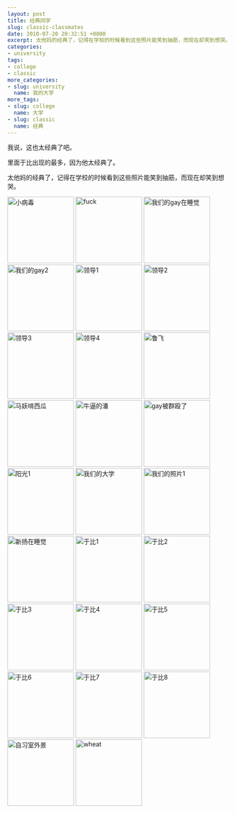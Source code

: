 ```yaml
---
layout: post
title: 经典同学
slug: classic-classmates
date: 2010-07-20 20:32:51 +0800
excerpt: 太他妈的经典了，记得在学校的时候看到这些照片能笑到抽筋，而现在却笑到想哭。
categories:
- university
tags:
- college
- classic
more_categories:
- slug: university
  name: 我的大学
more_tags:
- slug: college
  name: 大学
- slug: classic
  name: 经典
---
```


我说，这也太经典了吧。

里面于比出现的最多，因为他太经典了。

太他妈的经典了，记得在学校的时候看到这些照片能笑到抽筋，而现在却笑到想哭。

<img width="150" height="150" src="http://dobila.info/wp-content/uploads/2010/07/bingdu-150x150.jpg" class="attachment-thumbnail" alt="小病毒" title="小病毒">

<img width="150" height="150" src="http://dobila.info/wp-content/uploads/2010/07/fuck-150x150.jpg" class="attachment-thumbnail" alt="fuck" title="fuck">

<img width="150" height="150" src="http://dobila.info/wp-content/uploads/2010/07/gay1-150x150.jpg" class="attachment-thumbnail" alt="我们的gay在睡觉" title="我们的gay在睡觉">

<img width="150" height="150" src="http://dobila.info/wp-content/uploads/2010/07/gay2-150x150.jpg" class="attachment-thumbnail" alt="我们的gay2" title="我们的gay2">

<img width="150" height="150" src="http://dobila.info/wp-content/uploads/2010/07/leader1-150x150.jpg" class="attachment-thumbnail" alt="领导1" title="领导1">

<img width="150" height="150" src="http://dobila.info/wp-content/uploads/2010/07/leader2-150x150.jpg" class="attachment-thumbnail" alt="领导2" title="领导2">

<img width="150" height="150" src="http://dobila.info/wp-content/uploads/2010/07/leader3-150x150.jpg" class="attachment-thumbnail" alt="领导3" title="领导3">

<img width="150" height="150" src="http://dobila.info/wp-content/uploads/2010/07/leader4-150x150.jpg" class="attachment-thumbnail" alt="领导4" title="领导4">

<img width="150" height="150" src="http://dobila.info/wp-content/uploads/2010/07/lufei1-150x150.jpg" class="attachment-thumbnail" alt="鲁飞" title="鲁飞">

<img width="150" height="150" src="http://dobila.info/wp-content/uploads/2010/07/mayue1-150x150.jpg" class="attachment-thumbnail" alt="马妖啃西瓜" title="马妖啃西瓜">

<img width="150" height="150" src="http://dobila.info/wp-content/uploads/2010/07/pan1-150x150.jpg" class="attachment-thumbnail" alt="牛逼的潘" title="牛逼的潘">

<img width="150" height="150" src="http://dobila.info/wp-content/uploads/2010/07/qunou-150x150.jpg" class="attachment-thumbnail" alt="gay被群殴了" title="gay被群殴了">

<img width="150" height="150" src="http://dobila.info/wp-content/uploads/2010/07/sun1-150x150.jpg" class="attachment-thumbnail" alt="阳光1" title="阳光1">

<img width="150" height="150" src="http://dobila.info/wp-content/uploads/2010/07/us1-150x150.jpg" class="attachment-thumbnail" alt="我们的大学" title="我们的大学">

<img width="150" height="150" src="http://dobila.info/wp-content/uploads/2010/07/us2-150x150.jpg" class="attachment-thumbnail" alt="我们的照片1" title="我们的照片1">

<img width="150" height="150" src="http://dobila.info/wp-content/uploads/2010/07/xinyang-150x150.jpg" class="attachment-thumbnail" alt="新扬在睡觉" title="新扬在睡觉">

<img width="150" height="150" src="http://dobila.info/wp-content/uploads/2010/07/yubi1-150x150.jpg" class="attachment-thumbnail" alt="于比1" title="于比1">

<img width="150" height="150" src="http://dobila.info/wp-content/uploads/2010/07/yubi2-150x150.jpg" class="attachment-thumbnail" alt="于比2" title="于比2">

<img width="150" height="150" src="http://dobila.info/wp-content/uploads/2010/07/yubi3-150x150.jpg" class="attachment-thumbnail" alt="于比3" title="于比3">

<img width="150" height="150" src="http://dobila.info/wp-content/uploads/2010/07/yubi4-150x150.jpg" class="attachment-thumbnail" alt="于比4" title="于比4">

<img width="150" height="150" src="http://dobila.info/wp-content/uploads/2010/07/yubi5-150x150.jpg" class="attachment-thumbnail" alt="于比5" title="于比5">

<img width="150" height="150" src="http://dobila.info/wp-content/uploads/2010/07/yubi6-150x150.jpg" class="attachment-thumbnail" alt="于比6" title="于比6">

<img width="150" height="150" src="http://dobila.info/wp-content/uploads/2010/07/yubi7-150x150.jpg" class="attachment-thumbnail" alt="于比7" title="于比7">

<img width="150" height="150" src="http://dobila.info/wp-content/uploads/2010/07/yubi8-150x150.jpg" class="attachment-thumbnail" alt="于比8" title="于比8">

<img width="150" height="150" src="http://dobila.info/wp-content/uploads/2010/07/zixi-150x150.jpg" class="attachment-thumbnail" alt="自习室外景" title="自习室外景">

<img width="150" height="150" src="http://dobila.info/wp-content/uploads/2010/07/wheat-150x150.jpg" class="attachment-thumbnail" alt="wheat" title="wheat">



